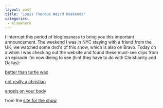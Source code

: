 ```yaml
---
layout: post
title: 'Louis Theroux Weird Weekends'
categories:
 - elsewhere
---
```


I interrupt this period of bloglessness to bring you this important announcement. The weekend I was in NYC staying with a friend from the UK, we watched some dvd's of this show, which is also on Bravo. Today on a whim I was checking out the website and found these must-see clips from an episode I'm now dieing to see (hint they have to do with Christianity and Dallas):



<a href="http://www.bravotv.com/series/louis_theroux/episodes/christians/clip_turtle_lofi.html">better than turtle wax</a>

<a href="http://www.bravotv.com/series/louis_theroux/episodes/christians/clip_family.html">not really a christian</a>

<a href="http://www.bravotv.com/series/louis_theroux/episodes/christians/clip_angels.html">angels on your body</a>



from the <a href="http://www.bravotv.com/series/louis_theroux/index2.html">site for the show</a>


